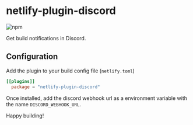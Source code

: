 # netlify-plugin-discord

![npm](https://img.shields.io/npm/v/netlify-plugin-discord?label=npm&style=flat-square)

Get build notifications in Discord.

## Configuration

Add the plugin to your build config file (`netlify.toml`)

```toml
[[plugins]]
  package = "netlify-plugin-discord"
```

Once installed, add the discord webhook url as a environment variable with the name `DISCORD_WEBHOOK_URL`.

Happy building!
